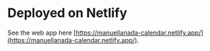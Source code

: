 # Deployed on Netlify

See the web app here [https://manuellanada-calendar.netlify.app/](https://manuellanada-calendar.netlify.app/).

